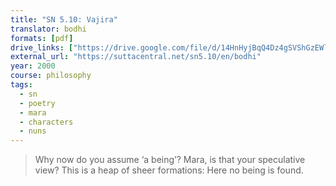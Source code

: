 ```yaml
---
title: "SN 5.10: Vajira"
translator: bodhi
formats: [pdf]
drive_links: ["https://drive.google.com/file/d/14HnHyjBqQ4Dz4gSVShGzEWlFkNJQUWdG/view?usp=drivesdk"]
external_url: "https://suttacentral.net/sn5.10/en/bodhi"
year: 2000
course: philosophy
tags: 
  - sn
  - poetry
  - mara
  - characters
  - nuns
---
```


> Why now do you assume ‘a being’?
Mara, is that your speculative view?
This is a heap of sheer formations:
Here no being is found.
